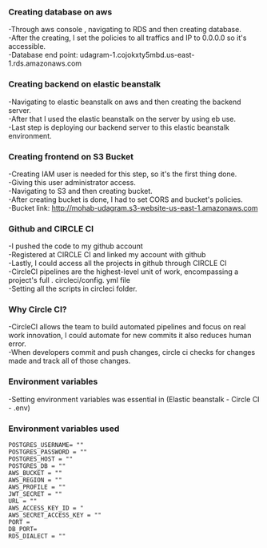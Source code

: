### Creating database on aws

-Through aws console , navigating to RDS and then creating database. <br />
-After the creating, I set the policies to all traffics and IP to 0.0.0.0 so it's accessible. <br />
-Database end point: udagram-1.cojokxty5mbd.us-east-1.rds.amazonaws.com <br />

### Creating backend on elastic beanstalk

-Navigating to elastic beanstalk on aws and then creating the backend server. <br />
-After that I used the elastic beanstalk on the server by using eb use. <br />
-Last step is deploying our backend server to this elastic beanstalk environment. <br />

### Creating frontend on S3 Bucket

-Creating IAM user is needed for this step, so it's the first thing done. <br />
-Giving this user administrator access. <br />
-Navigating to S3 and then creating bucket. <br />
-After creating bucket is done, I had to set CORS and bucket's policies. <br />
-Bucket link: http://mohab-udagram.s3-website-us-east-1.amazonaws.com <br />

### Github and CIRCLE CI

-I pushed the code to my github account <br />
-Registered at CIRCLE CI and linked my account with github <br />
-Lastly, I could access all the projects in github through CIRCLE CI <br />
-CircleCI pipelines are the highest-level unit of work, encompassing a project's full . circleci/config. yml file <br />
-Setting all the scripts in circleci folder. <br />

### Why Circle CI?

-CircleCI allows the team to build automated pipelines and focus on real work innovation, I could automate for new commits it also reduces human error. <br />
-When developers commit and push changes, circle ci checks for changes made and track all of those changes. <br />

### Environment variables

-Setting environment variables was essential in (Elastic beanstalk - Circle CI - .env) <br />

### Environment variables used

```
POSTGRES_USERNAME= ""
POSTGRES_PASSWORD = ""
POSTGRES_HOST = ""
POSTGRES_DB = ""
AWS_BUCKET = ""
AWS_REGION = ""
AWS_PROFILE = ""
JWT_SECRET = ""
URL = ""
AWS_ACCESS_KEY_ID = "
AWS_SECRET_ACCESS_KEY = ""
PORT = 
DB_PORT=
RDS_DIALECT = ""
```
